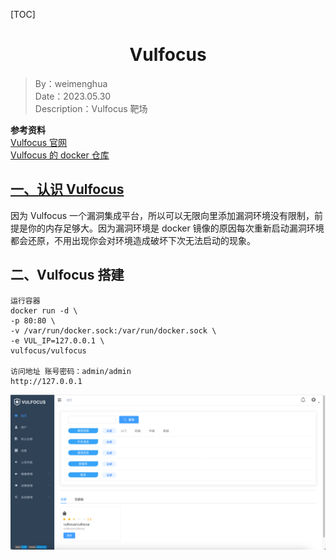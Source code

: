 [TOC]



<h1 align="center">Vulfocus</h1>

> By：weimenghua  
> Date：2023.05.30  
> Description：Vulfocus 靶场

**参考资料**  
[Vulfocus 官网](https://fofapro.github.io/vulfocus/)  
[Vulfocus 的 docker 仓库](https://hub.docker.com/u/vulfocus) 



## [一、认识 Vulfocus](https://fofapro.github.io/vulfocus/#/?id=认识-vulfocus)
因为 Vulfocus 一个漏洞集成平台，所以可以无限向里添加漏洞环境没有限制，前提是你的内存足够大。因为漏洞环境是 docker 镜像的原因每次重新启动漏洞环境都会还原，不用出现你会对环境造成破坏下次无法启动的现象。



## 二、Vulfocus 搭建

```
运行容器
docker run -d \
-p 80:80 \
-v /var/run/docker.sock:/var/run/docker.sock \
-e VUL_IP=127.0.0.1 \
vulfocus/vulfocus

访问地址 账号密码：admin/admin
http://127.0.0.1
```

![](img/Vulfocus.png)

